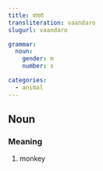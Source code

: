 ```yaml
---
title: वांदरो
transliteration: vaandaro
slugurl: vaandaro

grammar:
  noun:
    gender: m
    number: s

categories: 
  - animal
---
```


## Noun
### Meaning
1. monkey